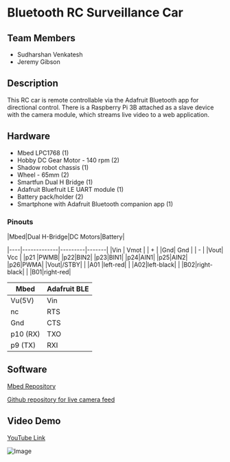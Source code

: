 # Bluetooth RC Surveillance Car

## Team Members

- Sudharshan Venkatesh
- Jeremy Gibson

## Description
This RC car is remote controllable via the Adafruit Bluetooth app for directional control. There is a Raspberry Pi 3B attached as a slave device with the camera module, which streams live video to a web application.

## Hardware
- Mbed LPC1768 (1)
- Hobby DC Gear Motor - 140 rpm (2)
- Shadow robot chassis (1)
- Wheel - 65mm (2)
- Smartfun Dual H Bridge (1)
- Adafruit Bluefruit LE UART module (1)
- Battery pack/holder (2)
- Smartphone with Adafruit Bluetooth companion app (1)

### Pinouts

|Mbed|Dual H-Bridge|DC Motors|Battery|

|----|-------------|---------|-------|
|Vin |    Vmot     |         |   +   |
|Gnd|  Gnd        |          |   -   |
|Vout| Vcc |
|p21 |PWMB|
|p22|BIN2|
|p23|BIN1|
|p24|AIN1|
|p25|AIN2|
|p26|PWMA|
|Vout|/STBY|
|    |A01 |left-red|
|    |A02|left-black|
|    |B02|right-black|
|    |B01|right-red|



|Mbed|Adafruit BLE|
|---|---|
|Vu(5V)|Vin|
|nc|RTS|
|Gnd|CTS|
|p10 (RX)|TXO|
|p9 (TX)|RXI|

## Software
[Mbed Repository](https://os.mbed.com/users/svenkatesh/code/rc_car_bluetooth/)


[Github repository for live camera feed](https://github.com/suddyv519/pi-camera-stream-flask)

## Video Demo
[YouTube Link](url)


![Image](src)


